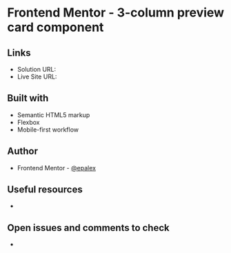 # Frontend Mentor - 3-column preview card component

## Links

- Solution URL: 
- Live Site URL: 

## Built with

- Semantic HTML5 markup
- Flexbox
- Mobile-first workflow

## Author

- Frontend Mentor - [@epalex](https://www.frontendmentor.io/profile/epalex)

## Useful resources

- 

## Open issues and comments to check

- 
